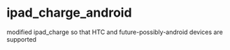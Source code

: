 # ipad_charge_android
modified ipad_charge so that HTC and future-possibly-android devices are supported
